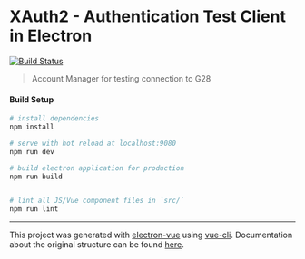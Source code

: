 # XAuth2 - Authentication Test Client in Electron

[![Build Status](https://travis-ci.org/NCViewer/XAuth2-Electron.svg?branch=master)](https://travis-ci.org/NCViewer/XAuth2-Electron)

> Account Manager for testing connection to G28

#### Build Setup

``` bash
# install dependencies
npm install

# serve with hot reload at localhost:9080
npm run dev

# build electron application for production
npm run build


# lint all JS/Vue component files in `src/`
npm run lint

```

---

This project was generated with [electron-vue](https://github.com/SimulatedGREG/electron-vue) using [vue-cli](https://github.com/vuejs/vue-cli). Documentation about the original structure can be found [here](https://simulatedgreg.gitbooks.io/electron-vue/content/index.html).
